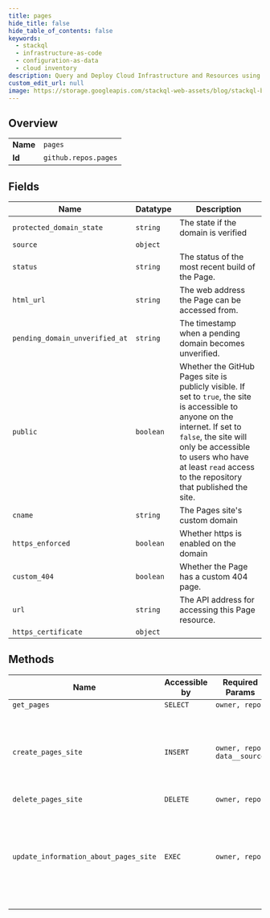```yaml
---
title: pages
hide_title: false
hide_table_of_contents: false
keywords:
  - stackql
  - infrastructure-as-code
  - configuration-as-data
  - cloud inventory
description: Query and Deploy Cloud Infrastructure and Resources using SQL
custom_edit_url: null
image: https://storage.googleapis.com/stackql-web-assets/blog/stackql-blog-post-featured-image.png
---
```

  
    

## Overview
<table><tbody>
<tr><td><b>Name</b></td><td><code>pages</code></td></tr>
<tr><td><b>Id</b></td><td><code>github.repos.pages</code></td></tr>
</tbody></table>

## Fields
| Name | Datatype | Description |
| ---- | -------- | ----------- |
| `protected_domain_state` | `string` | The state if the domain is verified |
| `source` | `object` |  |
| `status` | `string` | The status of the most recent build of the Page. |
| `html_url` | `string` | The web address the Page can be accessed from. |
| `pending_domain_unverified_at` | `string` | The timestamp when a pending domain becomes unverified. |
| `public` | `boolean` | Whether the GitHub Pages site is publicly visible. If set to `true`, the site is accessible to anyone on the internet. If set to `false`, the site will only be accessible to users who have at least `read` access to the repository that published the site. |
| `cname` | `string` | The Pages site's custom domain |
| `https_enforced` | `boolean` | Whether https is enabled on the domain |
| `custom_404` | `boolean` | Whether the Page has a custom 404 page. |
| `url` | `string` | The API address for accessing this Page resource. |
| `https_certificate` | `object` |  |
## Methods
| Name | Accessible by | Required Params | Description |
| ---- | ------------- | --------------- | ----------- |
| `get_pages` | `SELECT` | `owner, repo` |  |
| `create_pages_site` | `INSERT` | `owner, repo, data__source` | Configures a GitHub Pages site. For more information, see "[About GitHub Pages](/github/working-with-github-pages/about-github-pages)." |
| `delete_pages_site` | `DELETE` | `owner, repo` |  |
| `update_information_about_pages_site` | `EXEC` | `owner, repo` | Updates information for a GitHub Pages site. For more information, see "[About GitHub Pages](/github/working-with-github-pages/about-github-pages). |
